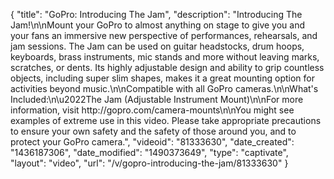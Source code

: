 {
    "title": "GoPro: Introducing The Jam",
    "description": "Introducing The Jam!\n\nMount your GoPro to almost anything on stage to give you and your fans an immersive new perspective of performances, rehearsals, and jam sessions. The Jam can be used on guitar headstocks, drum hoops, keyboards, brass instruments, mic stands and more without leaving marks, scratches, or dents. Its highly adjustable design and ability to grip countless objects, including super slim shapes, makes it a great mounting option for activities beyond music.\n\nCompatible with all GoPro cameras.\n\nWhat's Included:\n\u2022The Jam (Adjustable Instrument Mount)\n\nFor more information, visit http:\/\/gopro.com\/camera-mounts\n\nYou might see examples of extreme use in this video. Please take appropriate precautions to ensure your own safety and the safety of those around you, and to protect your GoPro camera.",
    "videoid": "81333630",
    "date_created": "1436187306",
    "date_modified": "1490373649",
    "type": "captivate",
    "layout": "video",
    "url": "\/v\/gopro-introducing-the-jam\/81333630"
}